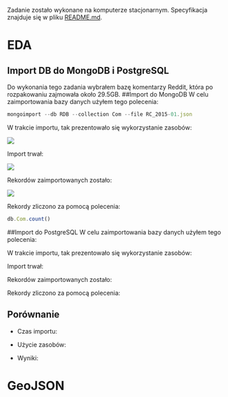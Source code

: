 Zadanie zostało wykonane na komputerze stacjonarnym. Specyfikacja znajduje się w pliku [README.md](https://github.com/Enessetere/no-sql2015/blob/master/README.md).

# EDA
## Import DB do MongoDB i PostgreSQL
Do wykonania tego zadania wybrałem bazę komentarzy Reddit, która po rozpakowaniu zajmowała około 29.5GB.
##Import do MongoDB
W celu zaimportowania bazy danych użyłem tego polecenia:
```javascript
mongoimport --db RDB --collection Com --file RC_2015-01.json
```

W trakcie importu, tak prezentowało się wykorzystanie zasobów:

![](http://i.imgur.com/TFsTyVI.png)

Import trwał:

![ ](http://i.imgur.com/qyBacdC.png)

Rekordów zaimportowanych zostało:

![](http://i.imgur.com/D9x3gnJ.png?1)

Rekordy zliczono za pomocą polecenia:
```javascript
db.Com.count()
```

##Import do PostgreSQL
W celu zaimportowania bazy danych użyłem tego polecenia:


W trakcie importu, tak prezentowało się wykorzystanie zasobów:


Import trwał:

Rekordów zaimportowanych zostało:

Rekordy zliczono za pomocą polecenia:


## Porównanie

- Czas importu:

- Użycie zasobów:
 
- Wyniki:


# GeoJSON

